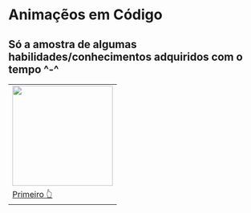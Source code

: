 # Animaçẽos em Código 

## Só a amostra de algumas habilidades/conhecimentos adquiridos com o tempo ^-^
<table>
  <tr>
    <td><img src="https://user-images.githubusercontent.com/84868622/155449678-81b41419-e9f0-4326-9d96-f038ebc55992.gif"  width="200px"></td>
<!--     <td><img src="https://user-images.githubusercontent.com/84868622/155447191-024b1a42-704c-4554-87b2-a4d57c64a885.png"  width="250px"></td> -->
  </tr>
  <tr>
    <td>
      <a href="https://gabrielsalem.github.io/animationInCode/#1">Primeiro 👆</a>
    </td>
<!--     <td>Seguindo 👆</td> -->
  </tr>
</table>




